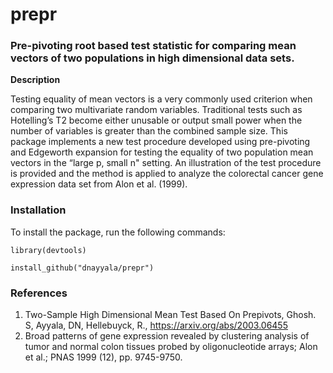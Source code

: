 # prepr
### Pre-pivoting root based test statistic for comparing mean vectors of two populations in high dimensional data sets.

**Description** 

Testing equality of mean vectors is a very commonly used criterion when comparing two  multivariate  random  variables.   Traditional  tests  such  as  Hotelling’s T2 become either unusable or output small power when the number of variables is greater than the  combined  sample  size.   This package implements a new test procedure developed using pre-pivoting and Edgeworth expansion for testing the equality of two population mean vectors in the “large p, small n" setting.  An illustration of the test procedure is provided and the method is applied to analyze the colorectal cancer gene expression data set from Alon et al. (1999).

### Installation

To install the package, run the following commands:

```library(devtools)```

```install_github("dnayyala/prepr")```

### References

1. Two-Sample High Dimensional Mean Test Based On Prepivots, Ghosh. S, Ayyala, DN, Hellebuyck, R., https://arxiv.org/abs/2003.06455
2. Broad patterns of gene expression revealed by clustering analysis of tumor and normal colon tissues probed by oligonucleotide arrays; Alon et al.; PNAS 1999 (12), pp. 9745-9750. 
